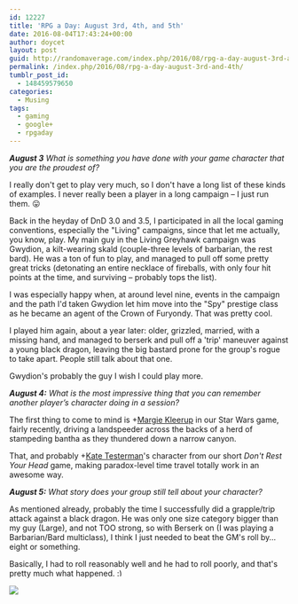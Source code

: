 ```yaml
---
id: 12227
title: 'RPG a Day: August 3rd, 4th, and 5th'
date: 2016-08-04T17:43:24+00:00
author: doycet
layout: post
guid: http://randomaverage.com/index.php/2016/08/rpg-a-day-august-3rd-and-4th/
permalink: /index.php/2016/08/rpg-a-day-august-3rd-and-4th/
tumblr_post_id:
  - 148459579650
categories:
  - Musing
tags:
  - gaming
  - google+
  - rpgaday
---
```

**_August 3_** _What is something you have done with your game character that you are the proudest of?_

I really don't get to play very much, so I don't have a long list of these kinds of examples. I never really been a player in a long campaign &#8211; I just run them. 😛

Back in the heyday of DnD 3.0 and 3.5, I participated in all the local gaming conventions, especially the "Living" campaigns, since that let me actually, you know, play. My main guy in the Living Greyhawk campaign was Gwydion, a kilt-wearing skald (couple-three levels of barbarian, the rest bard). He was a ton of fun to play, and managed to pull off some pretty great tricks (detonating an entire necklace of fireballs, with only four hit points at the time, and surviving &#8211; probably tops the list).

I was especially happy when, at around level nine, events in the campaign and the path I'd taken Gwydion let him move into the "Spy" prestige class as he became an agent of the Crown of Furyondy. That was pretty cool.

I played him again, about a year later: older, grizzled, married, with a missing hand, and managed to berserk and pull off a 'trip' maneuver against a young black dragon, leaving the big bastard prone for the group's rogue to take apart. People still talk about that one.

Gwydion's probably the guy I wish I could play more.

**_August 4:_** _What is the most impressive thing that you can remember another player&rsquo;s character doing in a session?_

The first thing to come to mind is <span class="proflinkWrapper"><span class="proflinkPrefix">+</span><a class="proflink" href="https://plus.google.com/103328827291075446110" oid="103328827291075446110">Margie Kleerup</a></span> in our Star Wars game, fairly recently, driving a landspeeder across the backs of a herd of stampeding bantha as they thundered down a narrow canyon.

That, and probably <span class="proflinkWrapper"><span class="proflinkPrefix">+</span><a class="proflink" href="https://plus.google.com/102490474608993969903" oid="102490474608993969903">Kate Testerman</a></span>'s character from our short _Don't Rest Your Head_ game, making paradox-level time travel totally work in an awesome way.

**_August 5:_** _What story does your group still tell about your character?_

As mentioned already, probably the time I successfully did a grapple/trip attack against a black dragon. He was only one size category bigger than my guy (Large), and not TOO strong, so with Berserk on (I was playing a Barbarian/Bard multiclass), I think I just needed to beat the GM's roll by&#8230; eight or something.

Basically, I had to roll reasonably well and he had to roll poorly, and that's pretty much what happened. <img src="http://randomaverage.com/wp/wp-includes/images/smilies/simple-smile.png" alt=":)" class="wp-smiley" style="height: 1em; max-height: 1em;" />

<div>
  <a href='https://plus.google.com/photos/105138568577624786912/albums/6315029978871388337/6315029981314938514'><img src='https://lh3.googleusercontent.com/-uPD-Ua0S5OE/V6N-Tz439pI/AAAAAAABAHU/tLh9QImo76ADOHO6-BqtWE32IbCt8G-Sg/rpg-a-day.jpg?imgmax=550' /></a>
</div>

<div>
  <a href='' style='width:50px;height:50px;display:inline-block;background-size:cover;background-image:url("");'></a> 
</div>